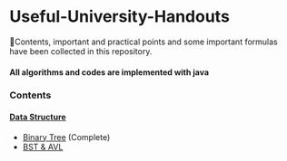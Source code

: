 # Useful-University-Handouts
📔Contents, important and practical points and some important formulas have been collected in this repository.

#### All algorithms and codes are implemented with java

### Contents
#### [Data Structure](Data%20Structure/)
- [Binary Tree](Data%20Structure/Binary%20Tree/BinaryTree.md) (Complete)
- [BST & AVL](Data%20Structure/BST%20and%20AVL/BST&AVL.md)
